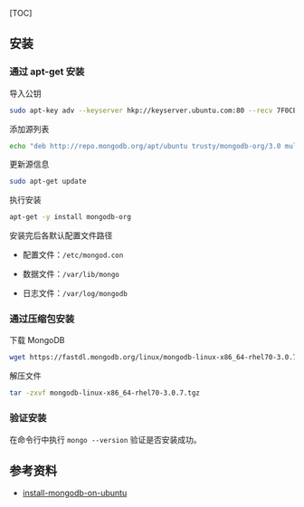 [TOC]

## 安装

### 通过 apt-get 安装

导入公钥

```bash
sudo apt-key adv --keyserver hkp://keyserver.ubuntu.com:80 --recv 7F0CEB10
```

添加源列表

```bash
echo "deb http://repo.mongodb.org/apt/ubuntu trusty/mongodb-org/3.0 multiverse" | sudo tee /etc/apt/sources.list.d/mongodb-org-3.0.list
```

更新源信息

```bash
sudo apt-get update
```

执行安装

``` bash
apt-get -y install mongodb-org
```

安装完后各默认配置文件路径

- 配置文件：`/etc/mongod.con`

- 数据文件：`/var/lib/mongo`

- 日志文件：`/var/log/mongodb`

### 通过压缩包安装

下载 MongoDB

``` bash
wget https://fastdl.mongodb.org/linux/mongodb-linux-x86_64-rhel70-3.0.7.tgz
```

解压文件

``` bash
tar -zxvf mongodb-linux-x86_64-rhel70-3.0.7.tgz
```

### 验证安装

在命令行中执行 `mongo --version` 验证是否安装成功。





## 参考资料

- [install-mongodb-on-ubuntu](http://docs.mongodb.org/manual/tutorial/install-mongodb-on-ubuntu/)

